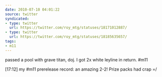 ```yaml
---
date: 2010-07-10 04:01:22
source: twitter
syndicated:
- type: twitter
  url: https://twitter.com/roy_mtg/statuses/18171012887/
- type: twitter
  url: https://twitter.com/roy_mtg/statuses/18185635657/
tags:
- m11
---
```


passed a pool with grave titan, doj. I got 2x white leyline in return. #m11

[17:12] my #m11 prerelease record: an amazing 2-2! Prize packs had crap =/